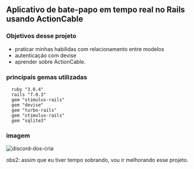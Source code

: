 ## Aplicativo de bate-papo em tempo real no Rails usando ActionCable

### Objetivos desse projeto
- praticar minhas habilidas com relacionamento entre modelos
- autenticação com devise
- aprender sobre ActionCable.

### principais gemas utilizadas
```
  ruby "3.0.4"
  rails "7.0.3"
  gem "stimulus-rails"
  gem "devise"
  gem "turbo-rails"
  gem "stimulus-rails"
  gem "sqlite3"
```

### imagem
![discord-dos-cria](https://user-images.githubusercontent.com/86057967/175339187-19358604-4ac3-4aa5-8b2c-20ba5d748efc.png)



obs2: assim que eu tiver tempo sobrando, vou ir melhorando esse projeto.
